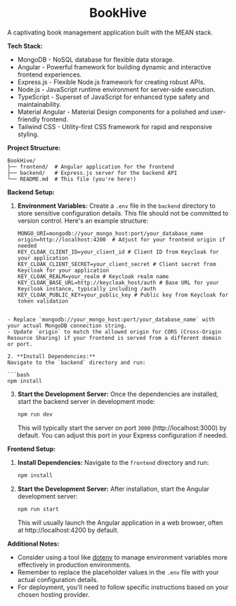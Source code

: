 <h1 align="center">BookHive</h1>

A captivating book management application built with the MEAN stack.

**Tech Stack:**

- MongoDB - NoSQL database for flexible data storage.
- Angular - Powerful framework for building dynamic and interactive frontend experiences.
- Express.js - Flexible Node.js framework for creating robust APIs.
- Node.js - JavaScript runtime environment for server-side execution.
- TypeScript - Superset of JavaScript for enhanced type safety and maintainability.
- Material Angular - Material Design components for a polished and user-friendly frontend.
- Tailwind CSS - Utility-first CSS framework for rapid and responsive styling.

**Project Structure:**

```
BookHive/
├── frontend/  # Angular application for the frontend
├── backend/   # Express.js server for the backend API
└── README.md  # This file (you're here!)
```

**Backend Setup:**

1. **Environment Variables:**
   Create a `.env` file in the `backend` directory to store sensitive configuration details. This file should not be committed to version control. Here's an example structure:

   ```
   MONGO_URI=mongodb://your_mongo_host:port/your_database_name
   origin=http://localhost:4200  # Adjust for your frontend origin if
   needed
   KEY_CLOAK_CLIENT_ID=your_client_id # Client ID from Keycloak for your application
   KEY_CLOAK_CLIENT_SECRET=your_client_secret # Client secret from Keycloak for your application
   KEY_CLOAK_REALM=your_realm # Keycloak realm name
   KEY_CLOAK_BASE_URL=http://keycloak_host/auth # Base URL for your Keycloak instance, typically including /auth
   KEY_CLOAK_PUBLIC_KEY=your_public_key # Public key from Keycloak for token validation
   ```

````

- Replace `mongodb://your_mongo_host:port/your_database_name` with your actual MongoDB connection string.
- Update `origin` to match the allowed origin for CORS (Cross-Origin Resource Sharing) if your frontend is served from a different domain or port.

2. **Install Dependencies:**
Navigate to the `backend` directory and run:

```bash
npm install
````

3. **Start the Development Server:**
   Once the dependencies are installed, start the backend server in development mode:

   ```bash
   npm run dev
   ```

   This will typically start the server on port `3000` (http://localhost:3000) by default. You can adjust this port in your Express configuration if needed.

**Frontend Setup:**

1. **Install Dependencies:**
   Navigate to the `frontend` directory and run:

   ```bash
   npm install
   ```

2. **Start the Development Server:**
   After installation, start the Angular development server:

   ```bash
   npm run start
   ```

   This will usually launch the Angular application in a web browser, often at http://localhost:4200 by default.

**Additional Notes:**

- Consider using a tool like [dotenv](https://www.npmjs.com/package/dotenv) to manage environment variables more effectively in production environments.
- Remember to replace the placeholder values in the `.env` file with your actual configuration details.
- For deployment, you'll need to follow specific instructions based on your chosen hosting provider.
